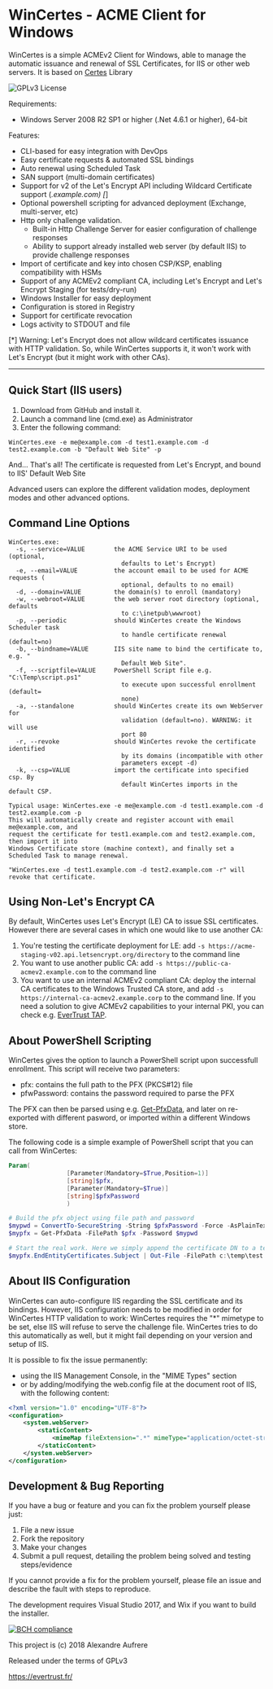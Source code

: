 # WinCertes - ACME Client for Windows

WinCertes is a simple ACMEv2 Client for Windows, able to manage the automatic issuance and renewal of SSL Certificates, for IIS or other web servers. It is based on [Certes](https://github.com/fszlin/certes) Library

![GPLv3 License](https://www.gnu.org/graphics/gplv3-88x31.png)

Requirements:
- Windows Server 2008 R2 SP1 or higher (.Net 4.6.1 or higher), 64-bit

Features:
- CLI-based for easy integration with DevOps
- Easy certificate requests & automated SSL bindings
- Auto renewal using Scheduled Task
- SAN support (multi-domain certificates)
- Support for v2 of the Let's Encrypt API including Wildcard Certificate support (*.example.com) [*]
- Optional powershell scripting for advanced deployment (Exchange, multi-server, etc)
- Http only challenge validation.
	- Built-in Http Challenge Server for easier configuration of challenge responses
	- Ability to support already installed web server (by default IIS) to provide challenge responses
- Import of certificate and key into chosen CSP/KSP, enabling compatibility with HSMs
- Support of any ACMEv2 compliant CA, including Let's Encrypt and Let's Encrypt Staging (for tests/dry-run)
- Windows Installer for easy deployment
- Configuration is stored in Registry
- Support for certificate revocation
- Logs activity to STDOUT and file

[*] Warning: Let's Encrypt does not allow wildcard certificates issuance with HTTP validation. So, while WinCertes supports it, it won't work with Let's Encrypt (but it might work with other CAs).

----------
Quick Start (IIS users)
----------
1. Download from GitHub and install it.
2. Launch a command line (cmd.exe) as Administrator
3. Enter the following command:
```dos
WinCertes.exe -e me@example.com -d test1.example.com -d test2.example.com -b "Default Web Site" -p
```
And... That's all! The certificate is requested from Let's Encrypt, and bound to IIS' Default Web Site

Advanced users can explore the different validation modes, deployment modes and other advanced options.

Command Line Options
-------------

```dos
WinCertes.exe:
  -s, --service=VALUE        the ACME Service URI to be used (optional,
                               defaults to Let's Encrypt)
  -e, --email=VALUE          the account email to be used for ACME requests (
                               optional, defaults to no email)
  -d, --domain=VALUE         the domain(s) to enroll (mandatory)
  -w, --webroot=VALUE        the web server root directory (optional, defaults
                               to c:\inetpub\wwwroot)
  -p, --periodic             should WinCertes create the Windows Scheduler task
                               to handle certificate renewal (default=no)
  -b, --bindname=VALUE       IIS site name to bind the certificate to, e.g. "
                               Default Web Site".
  -f, --scriptfile=VALUE     PowerShell Script file e.g. "C:\Temp\script.ps1"
                               to execute upon successful enrollment (default=
                               none)
  -a, --standalone           should WinCertes create its own WebServer for
                               validation (default=no). WARNING: it will use
                               port 80
  -r, --revoke               should WinCertes revoke the certificate identified
                               by its domains (incompatible with other
                               parameters except -d)
  -k, --csp=VALUE            import the certificate into specified csp. By
                               default WinCertes imports in the default CSP.

Typical usage: WinCertes.exe -e me@example.com -d test1.example.com -d test2.example.com -p
This will automatically create and register account with email me@example.com, and
request the certificate for test1.example.com and test2.example.com, then import it into
Windows Certificate store (machine context), and finally set a Scheduled Task to manage renewal.

"WinCertes.exe -d test1.example.com -d test2.example.com -r" will revoke that certificate.
```

Using Non-Let's Encrypt CA
-------------

By default, WinCertes uses Let's Encrypt (LE) CA to issue SSL certificates. However there are several cases in which one would like to use another CA:
1. You're testing the certificate deployment for LE: add `-s https://acme-staging-v02.api.letsencrypt.org/directory` to the command line
2. You want to use another public CA: add `-s https://public-ca-acmev2.example.com` to the command line
3. You want to use an internal ACMEv2 compliant CA: deploy the internal CA certificates to the Windows Trusted CA store, and add `-s https://internal-ca-acmev2.example.corp` to the command line. If you need a solution to give ACMEv2 capabilities to your internal PKI, you can check e.g. [EverTrust TAP](https://evertrust.fr/en/products/).

About PowerShell Scripting
-------------

WinCertes gives the option to launch a PowerShell script upon successfull enrollment. This script will receive two parameters:
- pfx: contains the full path to the PFX (PKCS#12) file
- pfwPassword: contains the password required to parse the PFX

The PFX can then be parsed using e.g. [Get-PfxData](https://docs.microsoft.com/en-us/powershell/module/pkiclient/get-pfxdata), and later on 
re-exported with different pasword, or imported within a different Windows store.

The following code is a simple example of PowerShell script that you can call from WinCertes:
```PowerShell
Param(
                [Parameter(Mandatory=$True,Position=1)]
                [string]$pfx,
                [Parameter(Mandatory=$True)]
                [string]$pfxPassword
                )

# Build the pfx object using file path and password
$mypwd = ConvertTo-SecureString -String $pfxPassword -Force -AsPlainText
$mypfx = Get-PfxData -FilePath $pfx -Password $mypwd

# Start the real work. Here we simply append the certificate DN to a text file
$mypfx.EndEntityCertificates.Subject | Out-File -FilePath c:\temp\test.txt -Append
```

About IIS Configuration
-------------

WinCertes can auto-configure IIS regarding the SSL certificate and its bindings. However, IIS configuration needs to be modified in order for 
WinCertes HTTP validation to work: WinCertes requires the "*" mimetype to be set, else IIS will refuse to serve the challenge file.
WinCertes tries to do this automatically as well, but it might fail depending on your version and setup of IIS.

It is possible to fix the issue permanently:
- using the IIS Management Console, in the "MIME Types" section
- or by adding/modifying the web.config file at the document root of IIS, with the following content:

```XML
<?xml version="1.0" encoding="UTF-8"?>
<configuration>
    <system.webServer>
        <staticContent>
            <mimeMap fileExtension=".*" mimeType="application/octet-stream" />
        </staticContent>
    </system.webServer>
</configuration>
```

Development & Bug Reporting
-------------

If you have a bug or feature and you can fix the problem yourself please just:

   1. File a new issue
   2. Fork the repository
   2. Make your changes 
   3. Submit a pull request, detailing the problem being solved and testing steps/evidence
   
If you cannot provide a fix for the problem yourself, please file an issue and describe the fault with steps to reproduce.

The development requires Visual Studio 2017, and Wix if you want to build the installer.


[![BCH compliance](https://bettercodehub.com/edge/badge/aloopkin/WinCertes?branch=master)](https://bettercodehub.com/)


This project is (c) 2018 Alexandre Aufrere

Released under the terms of GPLv3

https://evertrust.fr/
